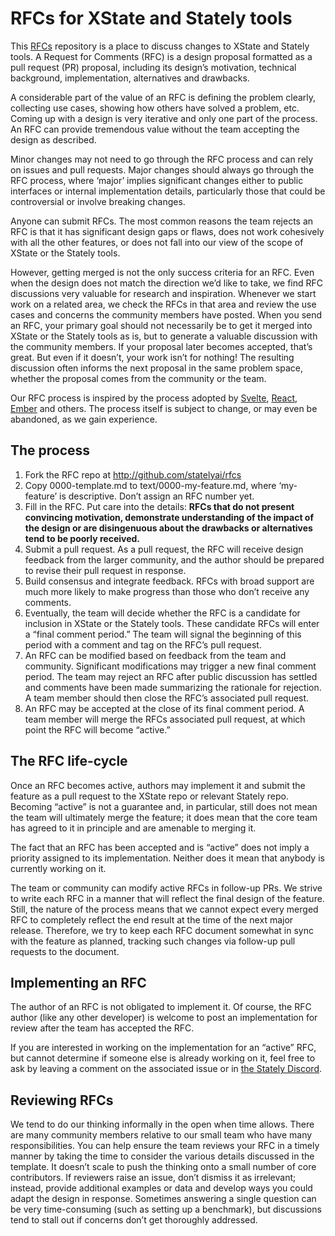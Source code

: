 # RFCs for XState and Stately tools

This [RFCs](https://en.wikipedia.org/wiki/Request_for_Comments) repository is a place to discuss changes to XState and Stately tools. A Request for Comments (RFC) is a design proposal formatted as a pull request (PR) proposal, including its design’s motivation, technical background, implementation, alternatives and drawbacks.

A considerable part of the value of an RFC is defining the problem clearly, collecting use cases, showing how others have solved a problem, etc. Coming up with a design is very iterative and only one part of the process. An RFC can provide tremendous value without the team accepting the design as described.

Minor changes may not need to go through the RFC process and can rely on issues and pull requests. Major changes should always go through the RFC process, where ‘major’ implies significant changes either to public interfaces or internal implementation details, particularly those that could be controversial or involve breaking changes.

Anyone can submit RFCs. The most common reasons the team rejects an RFC is that it has significant design gaps or flaws, does not work cohesively with all the other features, or does not fall into our view of the scope of XState or the Stately tools. 

However, getting merged is not the only success criteria for an RFC. Even when the design does not match the direction we’d like to take, we find RFC discussions very valuable for research and inspiration. Whenever we start work on a related area, we check the RFCs in that area and review the use cases and concerns the community members have posted. When you send an RFC, your primary goal should not necessarily be to get it merged into XState or the Stately tools as is, but to generate a valuable discussion with the community members. If your proposal later becomes accepted, that’s great. But even if it doesn’t, your work isn’t for nothing! The resulting discussion often informs the next proposal in the same problem space, whether the proposal comes from the community or the team.

Our RFC process is inspired by the process adopted by [Svelte](https://github.com/sveltejs/rfcs), [React](https://github.com/reactjs/rfcs), [Ember](https://github.com/emberjs/rfcs) and others. The process itself is subject to change, or may even be abandoned, as we gain experience.


## The process

1. Fork the RFC repo at http://github.com/statelyai/rfcs
2. Copy 0000-template.md to text/0000-my-feature.md, where ‘my-feature’ is descriptive. Don’t assign an RFC number yet.
3. Fill in the RFC. Put care into the details: **RFCs that do not present convincing motivation, demonstrate understanding of the impact of the design or are disingenuous about the drawbacks or alternatives tend to be poorly received.**
4. Submit a pull request. As a pull request, the RFC will receive design feedback from the larger community, and the author should be prepared to revise their pull request in response.
5. Build consensus and integrate feedback. RFCs with broad support are much more likely to make progress than those who don’t receive any comments.
6. Eventually, the team will decide whether the RFC is a candidate for inclusion in XState or the Stately tools. These candidate RFCs will enter a “final comment period.” The team will signal the beginning of this period with a comment and tag on the RFC’s pull request.
7. An RFC can be modified based on feedback from the team and community. Significant modifications may trigger a new final comment period.
The team may reject an RFC after public discussion has settled and comments have been made summarizing the rationale for rejection. A team member should then close the RFC’s associated pull request.
8. An RFC may be accepted at the close of its final comment period. A team member will merge the RFCs associated pull request, at which point the RFC will become “active.”


## The RFC life-cycle

Once an RFC becomes active, authors may implement it and submit the feature as a pull request to the XState repo or relevant Stately repo. Becoming “active” is not a guarantee and, in particular, still does not mean the team will ultimately merge the feature; it does mean that the core team has agreed to it in principle and are amenable to merging it.

The fact that an RFC has been accepted and is “active” does not imply a priority assigned to its implementation. Neither does it mean that anybody is currently working on it.

The team or community can modify active RFCs in follow-up PRs. We strive to write each RFC in a manner that will reflect the final design of the feature. Still, the nature of the process means that we cannot expect every merged RFC to completely reflect the end result at the time of the next major release. Therefore, we try to keep each RFC document somewhat in sync with the feature as planned, tracking such changes via follow-up pull requests to the document.


## Implementing an RFC

The author of an RFC is not obligated to implement it. Of course, the RFC author (like any other developer) is welcome to post an implementation for review after the team has accepted the RFC.

If you are interested in working on the implementation for an “active” RFC, but cannot determine if someone else is already working on it, feel free to ask by leaving a comment on the associated issue or in [the Stately Discord](https://discord.gg/xstate).


## Reviewing RFCs

We tend to do our thinking informally in the open when time allows. There are many community members relative to our small team who have many responsibilities. You can help ensure the team reviews your RFC in a timely manner by taking the time to consider the various details discussed in the template. It doesn’t scale to push the thinking onto a small number of core contributors. If reviewers raise an issue, don’t dismiss it as irrelevant; instead, provide additional examples or data and develop ways you could adapt the design in response. Sometimes answering a single question can be very time-consuming (such as setting up a benchmark), but discussions tend to stall out if concerns don’t get thoroughly addressed.